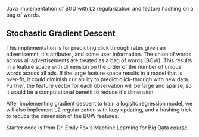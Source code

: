 Java implementation of SGD with L2 regularization and feature hashing on a bag of words.   

## Stochastic Gradient Descent
This implementation is for predicting click through rates given an advertisemnt, it's atributes, and some user information. 
The union of words across all advertisements are treated as a bag of words (BOW). This results in a feature space with dimension 
on the order of the number of unique words across all ads. If the large feature space results in a model that is over-fit, it 
could diminish our ability to predict click-through with new data. Further, the feature vector for each observation will be 
large and sparse, so it would be a computational benefit to reduce it's dimension. 

After implementing gradient descent to train a logisitc regression model, we will also implement L2 regularization with lazy
updating, and a hashing trick to reduce the dimension of the BOW features. 

Starter code is from Dr. Emily Fox's Machine Learning for Big Data [course].
<!-- links -->
[course]:http://courses.cs.washington.edu/courses/cse547/14wi/homework.html
